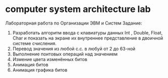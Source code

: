# computer system architecture lab
Лабораторная работа по Организации ЭВМ и Систем
Задание:
<ol start="1">
  <li>Разработать алгоритм ввода с клавиатуры данных  Int , Double, Float, Char  и  
показать на экране их внутреннее представление в двоичной системе 
счисления.</li>
  <li>Перевод значения из любой с.с. в любуй от 2 до 63-ной</li>
  <li>Выполнение поитовых операций над значением</li>
  <li>Измение цвета изменённых битов</li>
  <li>Анимация битов</li>
  <li>Анимация графика битов</li>
</ol>
